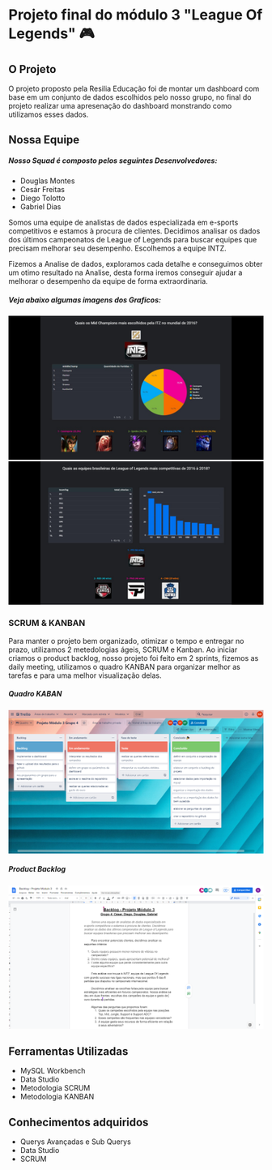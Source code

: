 # Projeto final do módulo 3 "League Of Legends" 🎮

<h2 id="oprojeto">O Projeto</h2>
  <p>O projeto proposto pela Resilia Educação foi de montar um dashboard com base em um conjunto de dados escolhidos pelo nosso grupo, no final do projeto realizar uma apresenação do dashboard monstrando como utilizamos esses dados.</p>
  
  <h2 id="nossaequipe"> Nossa Equipe </h2>
   <h5>Nosso Squad é composto pelos seguintes Desenvolvedores:</h5>
  <ul>
  <li>Douglas Montes</li>
  <li> Cesár Freitas</li>
  <li>Diego Tolotto </li>
  <li>Gabriel Dias</li>
 </ul>
  <p> Somos uma equipe de analistas de dados especializada em e-sports competitivos e estamos à procura de clientes. Decidimos analisar os dados dos últimos campeonatos de League of Legends para buscar equipes que precisam melhorar seu desempenho. Escolhemos a equipe INTZ.</p>
  <p> Fizemos a Analise de dados, exploramos cada detalhe e conseguimos obter um otimo resultado na Analise, desta forma iremos conseguir ajudar a melhorar o desempenho da equipe de forma extraordinaria.</p>
  <h5> Veja abaixo algumas imagens dos Graficos: </h5>
    <img src="./img/grafico1.jpg" alt="Grafico 1">
    <img src="./img/grafico2.jpg" alt="Grafico 2">
    
    
<h3>SCRUM & KANBAN</h3>
 <p>Para manter o projeto bem organizado, otimizar o tempo e entregar no prazo, utilizamos 2 metedologias ágeis, SCRUM e Kanban. Ao iniciar criamos o product backlog, nosso projeto foi feito em 2 sprints, fizemos as daily meeting, utilizamos o quadro KANBAN para organizar melhor as tarefas e para uma melhor visualização delas. </p>
 <h5> Quadro KABAN</h5>
<img src="./img/kanban.png" alt="Quadro Kanban">
<h5> Product Backlog</h5>
<img src="./img/backlog.png" alt="Foto Backlogo ">
  
 <h2 id="ferramentas"> Ferramentas Utilizadas </h2>
 <ul>
  <li>MySQL Workbench</li>
  <li>Data Studio </li>
  <li>Metodologia SCRUM</li>
    <li>Metodologia KANBAN</li>
 </ul>
  <h2 id="conhecimentos">Conhecimentos adquiridos</h2>
  <ul>
  <li> Querys Avançadas e Sub Querys</li>
  <li>Data Studio</li>
  <li>SCRUM</li>
 </ul>
  

